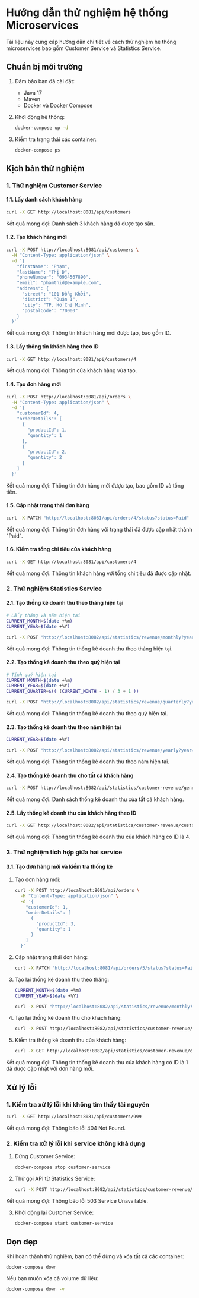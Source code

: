 # Hướng dẫn thử nghiệm hệ thống Microservices

Tài liệu này cung cấp hướng dẫn chi tiết về cách thử nghiệm hệ thống microservices bao gồm Customer Service và Statistics Service.

## Chuẩn bị môi trường

1. Đảm bảo bạn đã cài đặt:
   - Java 17
   - Maven
   - Docker và Docker Compose

2. Khởi động hệ thống:
   ```bash
   docker-compose up -d
   ```

3. Kiểm tra trạng thái các container:
   ```bash
   docker-compose ps
   ```

## Kịch bản thử nghiệm

### 1. Thử nghiệm Customer Service

#### 1.1. Lấy danh sách khách hàng

```bash
curl -X GET http://localhost:8081/api/customers
```

Kết quả mong đợi: Danh sách 3 khách hàng đã được tạo sẵn.

#### 1.2. Tạo khách hàng mới

```bash
curl -X POST http://localhost:8081/api/customers \
  -H "Content-Type: application/json" \
  -d '{
    "firstName": "Phạm",
    "lastName": "Thị D",
    "phoneNumber": "0934567890",
    "email": "phamthid@example.com",
    "address": {
      "street": "101 Đồng Khởi",
      "district": "Quận 1",
      "city": "TP. Hồ Chí Minh",
      "postalCode": "70000"
    }
  }'
```

Kết quả mong đợi: Thông tin khách hàng mới được tạo, bao gồm ID.

#### 1.3. Lấy thông tin khách hàng theo ID

```bash
curl -X GET http://localhost:8081/api/customers/4
```

Kết quả mong đợi: Thông tin của khách hàng vừa tạo.

#### 1.4. Tạo đơn hàng mới

```bash
curl -X POST http://localhost:8081/api/orders \
  -H "Content-Type: application/json" \
  -d '{
    "customerId": 4,
    "orderDetails": [
      {
        "productId": 1,
        "quantity": 1
      },
      {
        "productId": 2,
        "quantity": 2
      }
    ]
  }'
```

Kết quả mong đợi: Thông tin đơn hàng mới được tạo, bao gồm ID và tổng tiền.

#### 1.5. Cập nhật trạng thái đơn hàng

```bash
curl -X PATCH "http://localhost:8081/api/orders/4/status?status=Paid"
```

Kết quả mong đợi: Thông tin đơn hàng với trạng thái đã được cập nhật thành "Paid".

#### 1.6. Kiểm tra tổng chi tiêu của khách hàng

```bash
curl -X GET http://localhost:8081/api/customers/4
```

Kết quả mong đợi: Thông tin khách hàng với tổng chi tiêu đã được cập nhật.

### 2. Thử nghiệm Statistics Service

#### 2.1. Tạo thống kê doanh thu theo tháng hiện tại

```bash
# Lấy tháng và năm hiện tại
CURRENT_MONTH=$(date +%m)
CURRENT_YEAR=$(date +%Y)

curl -X POST "http://localhost:8082/api/statistics/revenue/monthly?year=$CURRENT_YEAR&month=$CURRENT_MONTH"
```

Kết quả mong đợi: Thông tin thống kê doanh thu theo tháng hiện tại.

#### 2.2. Tạo thống kê doanh thu theo quý hiện tại

```bash
# Tính quý hiện tại
CURRENT_MONTH=$(date +%m)
CURRENT_YEAR=$(date +%Y)
CURRENT_QUARTER=$(( (CURRENT_MONTH - 1) / 3 + 1 ))

curl -X POST "http://localhost:8082/api/statistics/revenue/quarterly?year=$CURRENT_YEAR&quarter=$CURRENT_QUARTER"
```

Kết quả mong đợi: Thông tin thống kê doanh thu theo quý hiện tại.

#### 2.3. Tạo thống kê doanh thu theo năm hiện tại

```bash
CURRENT_YEAR=$(date +%Y)

curl -X POST "http://localhost:8082/api/statistics/revenue/yearly?year=$CURRENT_YEAR"
```

Kết quả mong đợi: Thông tin thống kê doanh thu theo năm hiện tại.

#### 2.4. Tạo thống kê doanh thu cho tất cả khách hàng

```bash
curl -X POST http://localhost:8082/api/statistics/customer-revenue/generate-all
```

Kết quả mong đợi: Danh sách thống kê doanh thu của tất cả khách hàng.

#### 2.5. Lấy thống kê doanh thu của khách hàng theo ID

```bash
curl -X GET http://localhost:8082/api/statistics/customer-revenue/customer/4
```

Kết quả mong đợi: Thông tin thống kê doanh thu của khách hàng có ID là 4.

### 3. Thử nghiệm tích hợp giữa hai service

#### 3.1. Tạo đơn hàng mới và kiểm tra thống kê

1. Tạo đơn hàng mới:
   ```bash
   curl -X POST http://localhost:8081/api/orders \
     -H "Content-Type: application/json" \
     -d '{
       "customerId": 1,
       "orderDetails": [
         {
           "productId": 3,
           "quantity": 1
         }
       ]
     }'
   ```

2. Cập nhật trạng thái đơn hàng:
   ```bash
   curl -X PATCH "http://localhost:8081/api/orders/5/status?status=Paid"
   ```

3. Tạo lại thống kê doanh thu theo tháng:
   ```bash
   CURRENT_MONTH=$(date +%m)
   CURRENT_YEAR=$(date +%Y)
   
   curl -X POST "http://localhost:8082/api/statistics/revenue/monthly?year=$CURRENT_YEAR&month=$CURRENT_MONTH"
   ```

4. Tạo lại thống kê doanh thu cho khách hàng:
   ```bash
   curl -X POST http://localhost:8082/api/statistics/customer-revenue/generate/1
   ```

5. Kiểm tra thống kê doanh thu của khách hàng:
   ```bash
   curl -X GET http://localhost:8082/api/statistics/customer-revenue/customer/1
   ```

Kết quả mong đợi: Thông tin thống kê doanh thu của khách hàng có ID là 1 đã được cập nhật với đơn hàng mới.

## Xử lý lỗi

### 1. Kiểm tra xử lý lỗi khi không tìm thấy tài nguyên

```bash
curl -X GET http://localhost:8081/api/customers/999
```

Kết quả mong đợi: Thông báo lỗi 404 Not Found.

### 2. Kiểm tra xử lý lỗi khi service không khả dụng

1. Dừng Customer Service:
   ```bash
   docker-compose stop customer-service
   ```

2. Thử gọi API từ Statistics Service:
   ```bash
   curl -X POST http://localhost:8082/api/statistics/customer-revenue/generate-all
   ```

Kết quả mong đợi: Thông báo lỗi 503 Service Unavailable.

3. Khởi động lại Customer Service:
   ```bash
   docker-compose start customer-service
   ```

## Dọn dẹp

Khi hoàn thành thử nghiệm, bạn có thể dừng và xóa tất cả các container:

```bash
docker-compose down
```

Nếu bạn muốn xóa cả volume dữ liệu:

```bash
docker-compose down -v
```
